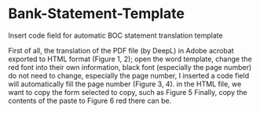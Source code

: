 # Bank-Statement-Template
Insert code field for automatic BOC statement translation template

First of all, the translation of the PDF file (by DeepL) in Adobe acrobat exported to HTML format (Figure 1, 2); open the word template, change the red font into their own information, black font (especially the page number) do not need to change, especially the page number, I inserted a code field will automatically fill the page number (Figure 3, 4). in the HTML file, we want to copy the form selected to copy, such as Figure 5 Finally, copy the contents of the paste to Figure 6 red there can be.

